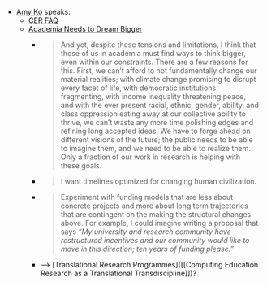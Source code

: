 - [Amy Ko](https://faculty.washington.edu/ajko/bio) speaks:
	- [CER FAQ](https://faculty.washington.edu/ajko/cer/)
	- [Academia Needs to Dream Bigger](https://medium.com/bits-and-behavior/academia-needs-to-dream-bigger-485bdbcfd194)
		- > And yet, despite these tensions and limitations, I think that those of us in academia must find ways to think bigger, even within our constraints. There are a few reasons for this. First, we can’t afford to not fundamentally change our material realities; with climate change promising to disrupt every facet of life, with democratic institutions fragmenting, with income inequality threatening peace, and with the ever present racial, ethnic, gender, ability, and class oppression eating away at our collective ability to thrive, we can’t waste any more time polishing edges and refining long accepted ideas. We have to forge ahead on different visions of the future; the public needs to be able to imagine them, and we need to be able to realize them. Only a fraction of our work in research is helping with these goals.
		- > I want timelines optimized for changing human civilization.
		- > Experiment with funding models that are less about concrete projects and more about long term trajectories that are contingent on the making the structural changes above. For example, I could imagine writing a proposal that says *“My university and research community have restructured incentives and our community would like to move in this direction; ten years of funding please.”*
		- --> [Translational Research Programmes]([[Computing Education Research as a Translational Transdiscipline]])?